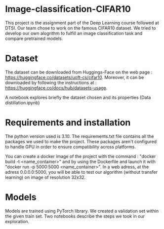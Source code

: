 # Image-classification-CIFAR10

This project is the assignment part of the Deep Learning course followed 
at DTSI. Our team chose to work on the famous CIFAR10 dataset. We tried to 
develop our own alogrithm to fulfill an image classification task and compare pretrained models.

# Dataset

The dataset can be downloaded from Huggings-Face on the web page : 
https://huggingface.co/datasets/uoft-cs/cifar10. Moreover, it can be 
downloaded by following the instructions at : 
https://huggingface.co/docs/hub/datasets-usage.

A notebook explores briefly the dataset chosen and its properties (Data 
distillation.ipynb)

# Requirements and installation

The python version used is 3.10. The requirements.txt file contains all the packages we used to make the project. These packages aren't configured to handle GPU in order to ensure compatibility across platforms.

You can create a docker image of the project with the command : "docker build -t <name_container>" and by using the Dockerfile and launch it with "docker run -p 5000:5000 <name_container>". In a web adress, at the adress 0.0.0.0:5000, you will be able to test our algorithm (without transfer learning) on image of resolution 32x32.


# Models 

Models are trained using PyTorch library. We created a validation set within the given train set.
Two notebooks describe the steps we took in our exploration.
